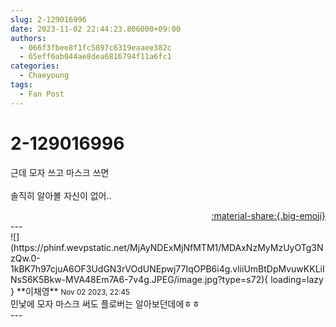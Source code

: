 ```yaml
---
slug: 2-129016996
date: 2023-11-02 22:44:23.806000+09:00
authors:
  - 066f3fbee8f1fc5897c6319eaaee382c
  - 65eff6ab044ae8dea6816794f11a6fc1
categories:
  - Chaeyoung
tags:
  - Fan Post
---
```


# 2-129016996

<div class="post-container" markdown="1">
<div class="content-container md-sidebar__scrollwrap" markdown="1">

근데 모자 쓰고 마스크 쓰면<br><br>솔직히 알아볼 자신이 없어..<br>

</div>
</div>

<div style="text-align: right;" markdown="1">
<a href="https://weverse.io/fromis9/fanpost/2-129016996" style="text-align: right;">:material-share:{.big-emoji}</a>
</div>
---

<div class="comments-container md-sidebar__scrollwrap" markdown="1">
<div class="comment" markdown="1">
<div class='id-container' markdown="1">
![](https://phinf.wevpstatic.net/MjAyNDExMjNfMTM1/MDAxNzMyMzUyOTg3NzQw.0-1kBK7h97cjuA6OF3UdGN3rVOdUNEpwj77IqOPB6i4g.vliiUmBtDpMvuwKKLiINsS6K5Bkw-MVA48Em7A6-7v4g.JPEG/image.jpg?type=s72){ loading=lazy }
**<span class="artist">이채영</span>** <small>Nov 02 2023, 22:45</small><br>
</div>
<div class='comment-body' markdown="1">
민낯에 모자 마스크 써도 플로버는 알아보던데에ㅎㅎ
</div>
</div>
</div>
---

